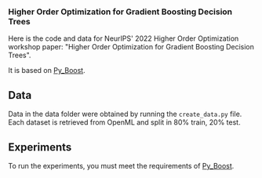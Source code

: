 ### Higher Order Optimization for Gradient Boosting Decision Trees

Here is the code and data for NeurIPS' 2022 Higher Order Optimization workshop paper: "Higher Order Optimization for Gradient Boosting Decision Trees".

It is based on [Py_Boost](https://github.com/sb-ai-lab/Py-Boost). 

## Data

Data in the data folder were obtained by running the `create_data.py` file. Each dataset is retrieved from OpenML and split in 80% train, 20% test.

## Experiments

To run the experiments, you must meet the requirements of [Py_Boost](https://github.com/sb-ai-lab/Py-Boost).


